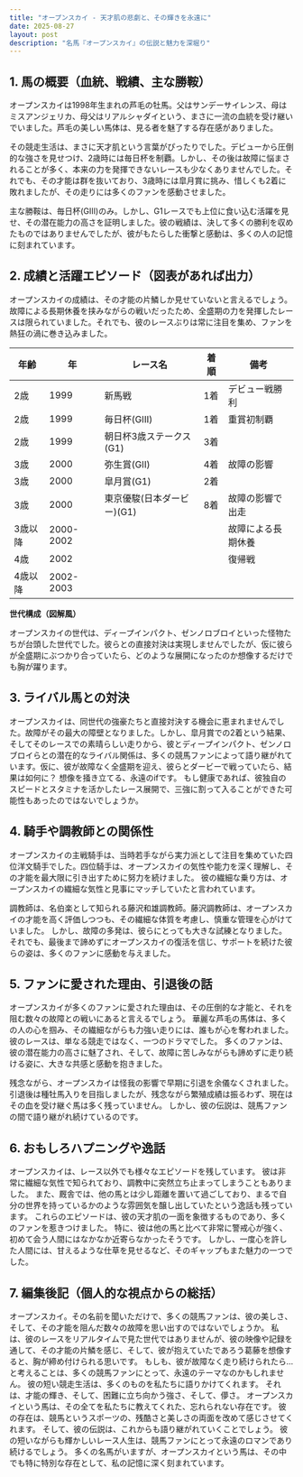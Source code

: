 ```yaml
---
title: "オープンスカイ - 天才肌の悲劇と、その輝きを永遠に"
date: 2025-08-27
layout: post
description: "名馬『オープンスカイ』の伝説と魅力を深堀り"
---
```


## 1. 馬の概要（血統、戦績、主な勝鞍）

オープンスカイは1998年生まれの芦毛の牡馬。父はサンデーサイレンス、母はミスアンジェリカ、母父はリアルシャダイという、まさに一流の血統を受け継いでいました。芦毛の美しい馬体は、見る者を魅了する存在感がありました。

その競走生活は、まさに天才肌という言葉がぴったりでした。デビューから圧倒的な強さを見せつけ、2歳時には毎日杯を制覇。しかし、その後は故障に悩まされることが多く、本来の力を発揮できないレースも少なくありませんでした。それでも、その才能は群を抜いており、3歳時には皐月賞に挑み、惜しくも2着に敗れましたが、その走りには多くのファンを感動させました。

主な勝鞍は、毎日杯(GIII)のみ。しかし、G1レースでも上位に食い込む活躍を見せ、その潜在能力の高さを証明しました。彼の戦績は、決して多くの勝利を収めたものではありませんでしたが、彼がもたらした衝撃と感動は、多くの人の記憶に刻まれています。


## 2. 成績と活躍エピソード（図表があれば出力）

オープンスカイの成績は、その才能の片鱗しか見せていないと言えるでしょう。故障による長期休養を挟みながらの戦いだったため、全盛期の力を発揮したレースは限られていました。それでも、彼のレースぶりは常に注目を集め、ファンを熱狂の渦に巻き込みました。

| 年齢 | 年 | レース名 | 着順 | 備考 |
|---|---|---|---|---|
| 2歳 | 1999 | 新馬戦 | 1着 | デビュー戦勝利 |
| 2歳 | 1999 | 毎日杯(GIII) | 1着 | 重賞初制覇 |
| 2歳 | 1999 | 朝日杯3歳ステークス(G1) | 3着 |  |
| 3歳 | 2000 | 弥生賞(GII) | 4着 | 故障の影響 |
| 3歳 | 2000 | 皐月賞(G1) | 2着 |  |
| 3歳 | 2000 | 東京優駿(日本ダービー)(G1) | 8着 | 故障の影響で出走 |
| 3歳以降 | 2000-2002 |  |  | 故障による長期休養 |
| 4歳 | 2002 |  |  | 復帰戦 |
| 4歳以降 | 2002-2003 |  |  |  |


**世代構成（図解風）**

オープンスカイの世代は、ディープインパクト、ゼンノロブロイといった怪物たちが台頭した世代でした。彼らとの直接対決は実現しませんでしたが、仮に彼らが全盛期にぶつかり合っていたら、どのような展開になったのか想像するだけでも胸が躍ります。


## 3. ライバル馬との対決

オープンスカイは、同世代の強豪たちと直接対決する機会に恵まれませんでした。故障がその最大の障壁となりました。しかし、皐月賞での2着という結果、そしてそのレースでの素晴らしい走りから、彼とディープインパクト、ゼンノロブロイらとの潜在的なライバル関係は、多くの競馬ファンによって語り継がれています。仮に、彼が故障なく全盛期を迎え、彼らとダービーで戦っていたら、結果は如何に？  想像を掻き立てる、永遠のifです。  もし健康であれば、彼独自のスピードとスタミナを活かしたレース展開で、三強に割って入ることができた可能性もあったのではないでしょうか。


## 4. 騎手や調教師との関係性

オープンスカイの主戦騎手は、当時若手ながら実力派として注目を集めていた四位洋文騎手でした。四位騎手は、オープンスカイの気性や能力を深く理解し、その才能を最大限に引き出すために努力を続けました。  彼の繊細な乗り方は、オープンスカイの繊細な気性と見事にマッチしていたと言われています。

調教師は、名伯楽として知られる藤沢和雄調教師。藤沢調教師は、オープンスカイの才能を高く評価しつつも、その繊細な体質を考慮し、慎重な管理を心がけていました。  しかし、故障の多発は、彼らにとっても大きな試練となりました。  それでも、最後まで諦めずにオープンスカイの復活を信じ、サポートを続けた彼らの姿は、多くのファンに感動を与えました。


## 5. ファンに愛された理由、引退後の話

オープンスカイが多くのファンに愛された理由は、その圧倒的な才能と、それを阻む数々の故障との戦いにあると言えるでしょう。  華麗な芦毛の馬体は、多くの人の心を掴み、その繊細ながらも力強い走りには、誰もが心を奪われました。  彼のレースは、単なる競走ではなく、一つのドラマでした。  多くのファンは、彼の潜在能力の高さに魅了され、そして、故障に苦しみながらも諦めずに走り続ける姿に、大きな共感と感動を抱きました。

残念ながら、オープンスカイは怪我の影響で早期に引退を余儀なくされました。引退後は種牡馬入りを目指しましたが、残念ながら繁殖成績は振るわず、現在はその血を受け継ぐ馬は多く残っていません。  しかし、彼の伝説は、競馬ファンの間で語り継がれ続けているのです。


## 6. おもしろハプニングや逸話

オープンスカイは、レース以外でも様々なエピソードを残しています。  彼は非常に繊細な気性で知られており、調教中に突然立ち止まってしまうこともありました。  また、厩舎では、他の馬とは少し距離を置いて過ごしており、まるで自分の世界を持っているかのような雰囲気を醸し出していたという逸話も残っています。  これらのエピソードは、彼の天才肌の一面を象徴するものであり、多くのファンを惹きつけました。  特に、彼は他の馬と比べて非常に警戒心が強く、初めて会う人間にはなかなか近寄らなかったそうです。  しかし、一度心を許した人間には、甘えるような仕草を見せるなど、そのギャップもまた魅力の一つでした。


## 7. 編集後記（個人的な視点からの総括）

オープンスカイ。その名前を聞いただけで、多くの競馬ファンは、彼の美しさ、そして、その才能を阻んだ数々の故障を思い出すのではないでしょうか。  私は、彼のレースをリアルタイムで見た世代ではありませんが、彼の映像や記録を通して、その才能の片鱗を感じ、そして、彼が抱えていたであろう葛藤を想像すると、胸が締め付けられる思いです。  もしも、彼が故障なく走り続けられたら…と考えることは、多くの競馬ファンにとって、永遠のテーマなのかもしれません。  彼の短い競走生活は、多くのものを私たちに語りかけてくれます。  それは、才能の輝き、そして、困難に立ち向かう強さ、そして、儚さ。  オープンスカイという馬は、その全てを私たちに教えてくれた、忘れられない存在です。  彼の存在は、競馬というスポーツの、残酷さと美しさの両面を改めて感じさせてくれます。  そして、彼の伝説は、これからも語り継がれていくことでしょう。  彼の短いながらも輝かしいレース人生は、競馬ファンにとって永遠のロマンであり続けるでしょう。  多くの名馬がいますが、オープンスカイという馬は、その中でも特に特別な存在として、私の記憶に深く刻まれています。

